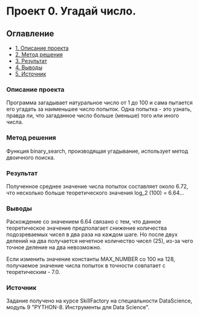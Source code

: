 # Проект 0. Угадай число.

## Оглавление

* [1. Описание проекта](#Описание-проекта)
* [2. Метод решения](#Метод-решения)
* [3. Результат](.#Результат)
* [4. Выводы](#Выводы)
* [5. Источник](.#Источник)

### Описание проекта
Программа загадывает натуральное число от 1 до 100 и сама пытается его угадать за наименьшее число попыток. Одна попытка - это узнать, правда ли, что загаданное число больше (меньше) того или иного числа.

### Метод решения
Функция binary_search, производящая угадывание, использует метод двоичного поиска.

### Результат
Полученное среднее значение числа попыток составляет около 6.72, что несколько больше теоретического значения log_2 (100) = 6.64...

### Выводы
Раскождение со значением 6.64 связано с тем, что данное теоретическое значение предполагает снижение количества подозреваемых чисел в два раза на каждом шаге. Но после двух делений на два получается нечетное количество чисел (25), из-за чего точное деление на два невозможно.

Если изменить значение константы MAX_NUMBER со 100 на 128, получаемое значение числа попыток в точности совпатает с теоретическим - 7.0.

### Источник
Задание получено на курсе SkillFactory на специальности DataScience, модуль 9 "PYTHON-8. Инструменты для Data Science".
